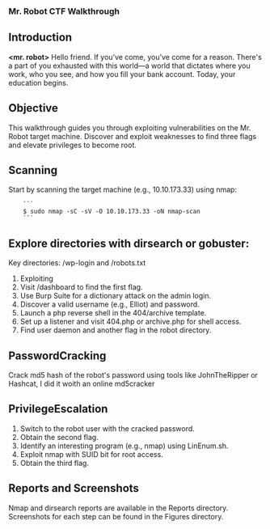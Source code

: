 ### Mr. Robot CTF Walkthrough

## Introduction

**<mr. robot>** Hello friend. If you’ve come, you’ve come for a reason. There's a part of you exhausted with this world—a world that dictates where you work, who you see, and how you fill your bank account. Today, your education begins.

## Objective

This walkthrough guides you through exploiting vulnerabilities on the Mr. Robot target machine. Discover and exploit weaknesses to find three flags and elevate privileges to become root.

## Scanning

Start by scanning the target machine (e.g., 10.10.173.33) using nmap:

		```
		$ sudo nmap -sC -sV -O 10.10.173.33 -oN nmap-scan
		```
		
## Explore directories with dirsearch or gobuster:

Key directories: /wp-login and /robots.txt

1. Exploiting
2. Visit /dashboard to find the first flag.
3. Use Burp Suite for a dictionary attack on the admin login.
4. Discover a valid username (e.g., Elliot) and password.
5. Launch a php reverse shell in the 404/archive template.
6. Set up a listener and visit 404.php or archive.php for shell access.
7. Find user daemon and another flag in the robot directory.

## PasswordCracking 

Crack md5 hash of the robot's password using tools like JohnTheRipper or Hashcat, I did it woith an online md5cracker 

## PrivilegeEscalation

1. Switch to the robot user with the cracked password.
2. Obtain the second flag.
3. Identify an interesting program (e.g., nmap) using LinEnum.sh.
4. Exploit nmap with SUID bit for root access.
5. Obtain the third flag.

## Reports and Screenshots

Nmap and dirsearch reports are available in the Reports directory.
Screenshots for each step can be found in the Figures directory.
